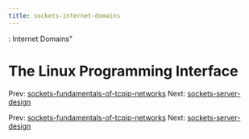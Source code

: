 ```yaml
---
title: sockets-internet-domains
---
```


: Internet Domains"

# The Linux Programming Interface

Prev:
[sockets-fundamentals-of-tcpip-networks](sockets-fundamentals-of-tcpip-networks.md)
Next:
[sockets-server-design](sockets-server-design.md)

Prev:
[sockets-fundamentals-of-tcpip-networks](sockets-fundamentals-of-tcpip-networks.md)
Next:
[sockets-server-design](sockets-server-design.md)
